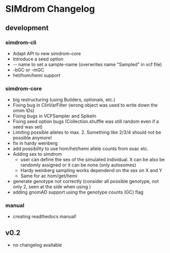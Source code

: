 # SIMdrom Changelog

## development

### simdrom-cli

* Adapt API to new simdrom-core
* Introduce a seed option
* -- name to set a sample-name (overwrites name "Sampled" in vcf file)
* -bGC or -mGC
* het/hom/hemi support

### simdrom-core

* big restructuring (using Builders, optionals, etc.)
* Fixing bug in ClinVarFilter (wrong object was used to write down the omim IDs)
* Fixing bugs in VCFSampler and SpikeIn
* Fixing seed option bugs (Collection.shuffle was still random even if a seed was set)
* Limiting possible alleles to max. 2. Something like 2/3/4 should not be possible anymore!
* fix in hardy weinberg
* add possibility to use hom/het/hemi allele counts from exac etc.
* Adding sex to simdrom
  * user can define the sex of the simulated individual. It can be also be randomly assigned or it can be none (only autosomes)
  * Hardy weinberg sampling works dependend on the sex on X and Y
  * Same for ac hom/get/hemi
* generate genotype not correctly (consider all possible genotype, not only 2, seen at the side when using )
* adding gnomAD support using the genotype counts (GC) flag


### manual

* creating readthedocs manual!

## v0.2

* no changelog available
